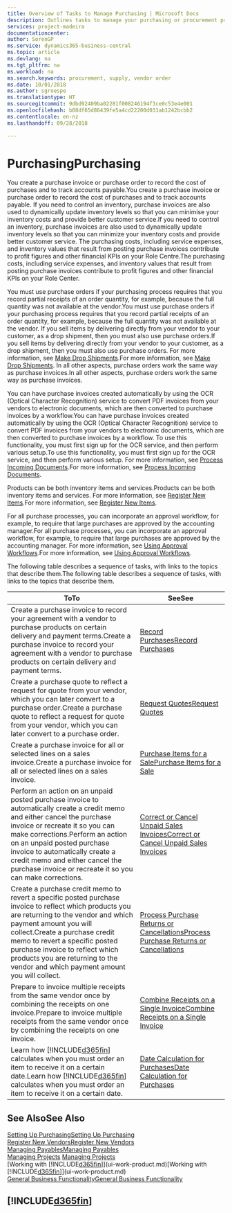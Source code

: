 ```yaml
---
title: Overview of Tasks to Manage Purchasing | Microsoft Docs
description: Outlines tasks to manage your purchasing or procurement processes, including how purchase invoices and purchase orders work.
services: project-madeira
documentationcenter: 
author: SorenGP
ms.service: dynamics365-business-central
ms.topic: article
ms.devlang: na
ms.tgt_pltfrm: na
ms.workload: na
ms.search.keywords: procurement, supply, vendor order
ms.date: 10/01/2018
ms.author: sgroespe
ms.translationtype: HT
ms.sourcegitcommit: 9dbd92409ba02281f008246194f3ce0c53e4e001
ms.openlocfilehash: b08df65d86439fe5a4cd22200d031ab1242bcbb2
ms.contentlocale: en-nz
ms.lasthandoff: 09/28/2018

---
```

# <a name="purchasing"></a><span data-ttu-id="94cd7-103">Purchasing</span><span class="sxs-lookup"><span data-stu-id="94cd7-103">Purchasing</span></span>
<span data-ttu-id="94cd7-104">You create a purchase invoice or purchase order to record the cost of purchases and to track accounts payable.</span><span class="sxs-lookup"><span data-stu-id="94cd7-104">You create a purchase invoice or purchase order to record the cost of purchases and to track accounts payable.</span></span> <span data-ttu-id="94cd7-105">If you need to control an inventory, purchase invoices are also used to dynamically update inventory levels so that you can minimise your inventory costs and provide better customer service.</span><span class="sxs-lookup"><span data-stu-id="94cd7-105">If you need to control an inventory, purchase invoices are also used to dynamically update inventory levels so that you can minimize your inventory costs and provide better customer service.</span></span> <span data-ttu-id="94cd7-106">The purchasing costs, including service expenses, and inventory values that result from posting purchase invoices contribute to profit figures and other financial KPIs on your Role Centre.</span><span class="sxs-lookup"><span data-stu-id="94cd7-106">The purchasing costs, including service expenses, and inventory values that result from posting purchase invoices contribute to profit figures and other financial KPIs on your Role Center.</span></span>

<span data-ttu-id="94cd7-107">You must use purchase orders if your purchasing process requires that you record partial receipts of an order quantity, for example, because the full quantity was not available at the vendor.</span><span class="sxs-lookup"><span data-stu-id="94cd7-107">You must use purchase orders if your purchasing process requires that you record partial receipts of an order quantity, for example, because the full quantity was not available at the vendor.</span></span> <span data-ttu-id="94cd7-108">If you sell items by delivering directly from your vendor to your customer, as a drop shipment, then you must also use purchase orders.</span><span class="sxs-lookup"><span data-stu-id="94cd7-108">If you sell items by delivering directly from your vendor to your customer, as a drop shipment, then you must also use purchase orders.</span></span> <span data-ttu-id="94cd7-109">For more information, see [Make Drop Shipments](sales-how-drop-shipment.md).</span><span class="sxs-lookup"><span data-stu-id="94cd7-109">For more information, see [Make Drop Shipments](sales-how-drop-shipment.md).</span></span> <span data-ttu-id="94cd7-110">In all other aspects, purchase orders work the same way as purchase invoices.</span><span class="sxs-lookup"><span data-stu-id="94cd7-110">In all other aspects, purchase orders work the same way as purchase invoices.</span></span>

<span data-ttu-id="94cd7-111">You can have purchase invoices created automatically by using the OCR (Optical Character Recognition) service to convert PDF invoices from your vendors to electronic documents, which are then converted to purchase invoices by a workflow.</span><span class="sxs-lookup"><span data-stu-id="94cd7-111">You can have purchase invoices created automatically by using the OCR (Optical Character Recognition) service to convert PDF invoices from your vendors to electronic documents, which are then converted to purchase invoices by a workflow.</span></span> <span data-ttu-id="94cd7-112">To use this functionality, you must first sign up for the OCR service, and then perform various setup.</span><span class="sxs-lookup"><span data-stu-id="94cd7-112">To use this functionality, you must first sign up for the OCR service, and then perform various setup.</span></span> <span data-ttu-id="94cd7-113">For more information, see [Process Incoming Documents](across-process-income-documents.md).</span><span class="sxs-lookup"><span data-stu-id="94cd7-113">For more information, see [Process Incoming Documents](across-process-income-documents.md).</span></span>      

<span data-ttu-id="94cd7-114">Products can be both inventory items and services.</span><span class="sxs-lookup"><span data-stu-id="94cd7-114">Products can be both inventory items and services.</span></span> <span data-ttu-id="94cd7-115">For more information, see [Register New Items](inventory-how-register-new-items.md).</span><span class="sxs-lookup"><span data-stu-id="94cd7-115">For more information, see [Register New Items](inventory-how-register-new-items.md).</span></span>

<span data-ttu-id="94cd7-116">For all purchase processes, you can incorporate an approval workflow, for example, to require that large purchases are approved by the accounting manager.</span><span class="sxs-lookup"><span data-stu-id="94cd7-116">For all purchase processes, you can incorporate an approval workflow, for example, to require that large purchases are approved by the accounting manager.</span></span> <span data-ttu-id="94cd7-117">For more information, see [Using Approval Workflows](across-how-use-approval-workflows.md).</span><span class="sxs-lookup"><span data-stu-id="94cd7-117">For more information, see [Using Approval Workflows](across-how-use-approval-workflows.md).</span></span>

<span data-ttu-id="94cd7-118">The following table describes a sequence of tasks, with links to the topics that describe them.</span><span class="sxs-lookup"><span data-stu-id="94cd7-118">The following table describes a sequence of tasks, with links to the topics that describe them.</span></span>

| <span data-ttu-id="94cd7-119">To</span><span class="sxs-lookup"><span data-stu-id="94cd7-119">To</span></span> | <span data-ttu-id="94cd7-120">See</span><span class="sxs-lookup"><span data-stu-id="94cd7-120">See</span></span> |
| --- | --- |
| <span data-ttu-id="94cd7-121">Create a purchase invoice to record your agreement with a vendor to purchase products on certain delivery and payment terms.</span><span class="sxs-lookup"><span data-stu-id="94cd7-121">Create a purchase invoice to record your agreement with a vendor to purchase products on certain delivery and payment terms.</span></span> |[<span data-ttu-id="94cd7-122">Record Purchases</span><span class="sxs-lookup"><span data-stu-id="94cd7-122">Record Purchases</span></span>](purchasing-how-record-purchases.md) |
|<span data-ttu-id="94cd7-123">Create a purchase quote to reflect a request for quote from your vendor, which you can later convert to a purchase order.</span><span class="sxs-lookup"><span data-stu-id="94cd7-123">Create a purchase quote to reflect a request for quote from your vendor, which you can later convert to a purchase order.</span></span>|[<span data-ttu-id="94cd7-124">Request Quotes</span><span class="sxs-lookup"><span data-stu-id="94cd7-124">Request Quotes</span></span>](purchasing-how-request-quotes.md)|
| <span data-ttu-id="94cd7-125">Create a purchase invoice for all or selected lines on a sales invoice.</span><span class="sxs-lookup"><span data-stu-id="94cd7-125">Create a purchase invoice for all or selected lines on a sales invoice.</span></span> |[<span data-ttu-id="94cd7-126">Purchase Items for a Sale</span><span class="sxs-lookup"><span data-stu-id="94cd7-126">Purchase Items for a Sale</span></span>](purchasing-how-purchase-products-sale.md) |
| <span data-ttu-id="94cd7-127">Perform an action on an unpaid posted purchase invoice to automatically create a credit memo and either cancel the purchase invoice or recreate it so you can make corrections.</span><span class="sxs-lookup"><span data-stu-id="94cd7-127">Perform an action on an unpaid posted purchase invoice to automatically create a credit memo and either cancel the purchase invoice or recreate it so you can make corrections.</span></span> |[<span data-ttu-id="94cd7-128">Correct or Cancel Unpaid Sales Invoices</span><span class="sxs-lookup"><span data-stu-id="94cd7-128">Correct or Cancel Unpaid Sales Invoices</span></span>](purchasing-how-correct-cancel-unpaid-purchase-invoices.md) |
| <span data-ttu-id="94cd7-129">Create a purchase credit memo to revert a specific posted purchase invoice to reflect which products you are returning to the vendor and which payment amount you will collect.</span><span class="sxs-lookup"><span data-stu-id="94cd7-129">Create a purchase credit memo to revert a specific posted purchase invoice to reflect which products you are returning to the vendor and which payment amount you will collect.</span></span> |[<span data-ttu-id="94cd7-130">Process Purchase Returns or Cancellations</span><span class="sxs-lookup"><span data-stu-id="94cd7-130">Process Purchase Returns or Cancellations</span></span>](purchasing-how-register-new-vendors.md) |
|<span data-ttu-id="94cd7-131">Prepare to invoice multiple receipts from the same vendor once by combining the receipts on one invoice.</span><span class="sxs-lookup"><span data-stu-id="94cd7-131">Prepare to invoice multiple receipts from the same vendor once by combining the receipts on one invoice.</span></span>|[<span data-ttu-id="94cd7-132">Combine Receipts on a Single Invoice</span><span class="sxs-lookup"><span data-stu-id="94cd7-132">Combine Receipts on a Single Invoice</span></span>](purchasing-how-to-combine-receipts.md)|
| <span data-ttu-id="94cd7-133">Learn how [!INCLUDE[d365fin](includes/d365fin_md.md)] calculates when you must order an item to receive it on a certain date.</span><span class="sxs-lookup"><span data-stu-id="94cd7-133">Learn how [!INCLUDE[d365fin](includes/d365fin_md.md)] calculates when you must order an item to receive it on a certain date.</span></span>|[<span data-ttu-id="94cd7-134">Date Calculation for Purchases</span><span class="sxs-lookup"><span data-stu-id="94cd7-134">Date Calculation for Purchases</span></span>](purchasing-date-calculation-for-purchases.md)|

## <a name="see-also"></a><span data-ttu-id="94cd7-135">See Also</span><span class="sxs-lookup"><span data-stu-id="94cd7-135">See Also</span></span>
[<span data-ttu-id="94cd7-136">Setting Up Purchasing</span><span class="sxs-lookup"><span data-stu-id="94cd7-136">Setting Up Purchasing</span></span>](purchasing-setup-purchasing.md)  
[<span data-ttu-id="94cd7-137">Register New Vendors</span><span class="sxs-lookup"><span data-stu-id="94cd7-137">Register New Vendors</span></span>](purchasing-how-register-new-vendors.md)  
[<span data-ttu-id="94cd7-138">Managing Payables</span><span class="sxs-lookup"><span data-stu-id="94cd7-138">Managing Payables</span></span>](payables-manage-payables.md)  
<span data-ttu-id="94cd7-139">[Managing Projects](projects-manage-projects.md)  </span><span class="sxs-lookup"><span data-stu-id="94cd7-139">[Managing Projects](projects-manage-projects.md)  </span></span>  
<span data-ttu-id="94cd7-140">[Working with [!INCLUDE[d365fin](includes/d365fin_md.md)]](ui-work-product.md)</span><span class="sxs-lookup"><span data-stu-id="94cd7-140">[Working with [!INCLUDE[d365fin](includes/d365fin_md.md)]](ui-work-product.md)</span></span>  
[<span data-ttu-id="94cd7-141">General Business Functionality</span><span class="sxs-lookup"><span data-stu-id="94cd7-141">General Business Functionality</span></span>](ui-across-business-areas.md)

## [!INCLUDE[d365fin](includes/free_trial_md.md)]  
 

